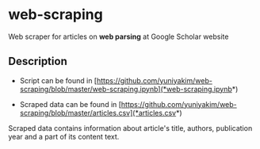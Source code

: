 # web-scraping
Web scraper for articles on **web parsing** at Google Scholar website

## Description
* Script can be found in [https://github.com/yuniyakim/web-scraping/blob/master/web-scraping.ipynb](*web-scraping.ipynb*)

* Scraped data can be found in [https://github.com/yuniyakim/web-scraping/blob/master/articles.csv](*articles.csv*)

Scraped data contains information about article's title, authors, publication year and a part of its content text.